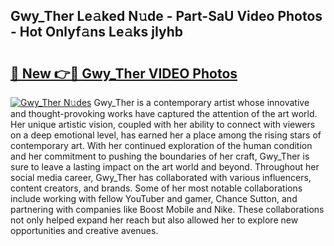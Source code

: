 ## Gwy_Ther Le𝚊ked N𝚞de - Part-SaU Video Photos - Hot Onlyf𝚊ns Le𝚊ks jIyhb

# <h2><a href="http://ab94374.deff.icu/?id=Gwy_Ther">🔗 New 👉🔴 Gwy_Ther VIDEO Photos</a></h2>

[![Gwy_Ther N𝚞des](https://i.imgur.com/rIISA9y.gif)](http://ab94374.deff.icu/?id=Gwy_Ther)
Gwy_Ther is a contemporary artist whose innovative and thought-provoking works have captured the attention of the art world. Her unique artistic vision, coupled with her ability to connect with viewers on a deep emotional level, has earned her a place among the rising stars of contemporary art. With her continued exploration of the human condition and her commitment to pushing the boundaries of her craft, Gwy_Ther is sure to leave a lasting impact on the art world and beyond. Throughout her social media career, Gwy_Ther has collaborated with various influencers, content creators, and brands. Some of her most notable collaborations include working with fellow YouTuber and gamer, Chance Sutton, and partnering with companies like Boost Mobile and Nike. These collaborations not only helped expand her reach but also allowed her to explore new opportunities and creative avenues.
